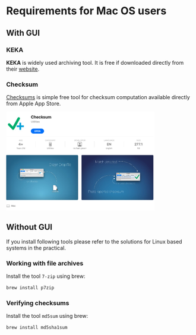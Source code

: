 # Requirements for Mac OS users

## With GUI

### KEKA

**KEKA** is widely used archiving tool. It is free if downloaded directly from their [website](https://www.keka.io/en/).

### Checksum

[Checksums](https://apps.apple.com/lu/app/checksums/id6538720497?mt=12) is simple free tool for checksum computation available directly from Apple App Store.

<img src="./img/../../img/mac_checksums-apple-store.png" width=400>

## Without GUI

If you install following tools please refer to the solutions for Linux based systems in the practical.
### Working with file archives

Install the tool `7-zip` using brew:

```bash
brew install p7zip
```

### Verifying checksums

Install the tool `md5sum` using brew:

```bash
brew install md5sha1sum
```
